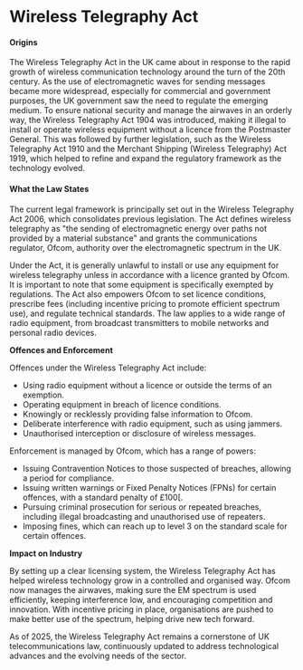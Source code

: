 # Wireless Telegraphy Act

#### Origins

The Wireless Telegraphy Act in the UK came about in response to the rapid growth of wireless communication technology around the turn of the 20th century. As the use of electromagnetic waves for sending messages became more widespread, especially for commercial and government purposes, the UK government saw the need to regulate the emerging medium. To ensure national security and manage the airwaves in an orderly way, the Wireless Telegraphy Act 1904 was introduced, making it illegal to install or operate wireless equipment without a licence from the Postmaster General. This was followed by further legislation, such as the Wireless Telegraphy Act 1910 and the Merchant Shipping (Wireless Telegraphy) Act 1919, which helped to refine and expand the regulatory framework as the technology evolved.

#### What the Law States

The current legal framework is principally set out in the Wireless Telegraphy Act 2006, which consolidates previous legislation. The Act defines wireless telegraphy as "the sending of electromagnetic energy over paths not provided by a material substance" and grants the communications regulator, Ofcom, authority over the electromagnetic spectrum in the UK. 

Under the Act, it is generally unlawful to install or use any equipment for wireless telegraphy unless in accordance with a licence granted by Ofcom. It is important to note that some equipment is specifically exempted by regulations. The Act also empowers Ofcom to set licence conditions, prescribe fees (including incentive pricing to promote efficient spectrum use), and regulate technical standards. The law applies to a wide range of radio equipment, from broadcast transmitters to mobile networks and personal radio devices.

**Offences and Enforcement**

Offences under the Wireless Telegraphy Act include:

- Using radio equipment without a licence or outside the terms of an exemption.
- Operating equipment in breach of licence conditions.
- Knowingly or recklessly providing false information to Ofcom.
- Deliberate interference with radio equipment, such as using jammers.
- Unauthorised interception or disclosure of wireless messages.

Enforcement is managed by Ofcom, which has a range of powers:

- Issuing Contravention Notices to those suspected of breaches, allowing a period for compliance.
- Issuing written warnings or Fixed Penalty Notices (FPNs) for certain offences, with a standard penalty of £100[.
- Pursuing criminal prosecution for serious or repeated breaches, including illegal broadcasting and unauthorised use of repeaters.
- Imposing fines, which can reach up to level 3 on the standard scale for certain offences.

**Impact on Industry**

By setting up a clear licensing system, the Wireless Telegraphy Act has helped wireless technology grow in a controlled and organised way. Ofcom now manages the airwaves, making sure the EM spectrum is used efficiently, keeping interference low, and encouraging competition and innovation. With incentive pricing in place, organisations are pushed to make better use of the spectrum, helping drive new tech forward.

As of 2025, the Wireless Telegraphy Act remains a cornerstone of UK telecommunications law, continuously updated to address technological advances and the evolving needs of the sector.

